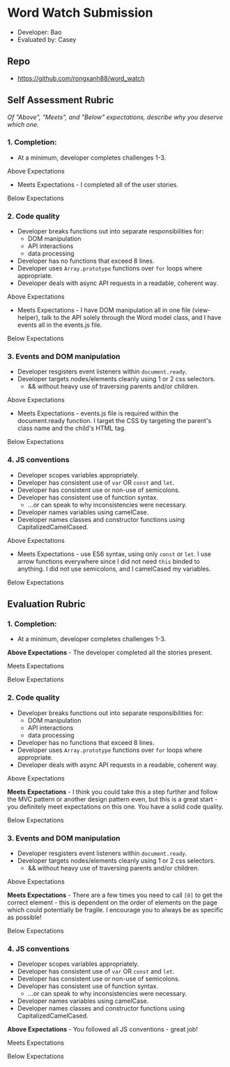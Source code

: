 # Word Watch Submission

* Developer: Bao
* Evaluated by: Casey

## Repo

* https://github.com/rongxanh88/word_watch

## Self Assessment Rubric

*Of "Above", "Meets", and "Below" expectations, describe why you deserve which one.*

### 1. Completion:
  * At a minimum, developer completes challenges 1-3.

Above Expectations

* Meets Expectations - I completed all of the user stories.

Below Expectations

### 2. Code quality
  * Developer breaks functions out into separate responsibilities for:
    * DOM manipulation
    * API interactions
    * data processing
  * Developer has no functions that exceed 8 lines.
  * Developer uses `Array.prototype` functions over `for` loops where appropriate.
  * Developer deals with async API requests in a readable, coherent way.

Above Expectations

* Meets Expectations - I have DOM manipulation all in one file (view-helper), talk to the API solely through the Word model class, and I have events all in the events.js file.

Below Expectations

### 3. Events and DOM manipulation
  * Developer resgisters event listeners within `document.ready`.
  * Developer targets nodes/elements cleanly using 1 or 2 css selectors.
    * && without heavy use of traversing parents and/or children.

Above Expectations

* Meets Expectations - events.js file is required within the document.ready function. I target the CSS by targeting the parent's class name and the child's HTML tag.

Below Expectations

### 4. JS conventions
  * Developer scopes variables appropriately.
  * Developer has consistent use of `var` OR `const` and `let`.
  * Developer has consistent use or non-use of semicolons.
  * Developer has consistent use of function syntax.
    * ...or can speak to why inconsistencies were necessary.
  * Developer names variables using camelCase.
  * Developer names classes and constructor functions using CapitalizedCamelCased.

Above Expectations

* Meets Expectations - use ES6 syntax, using only `const` or `let`. I use arrow functions everywhere since I did not need `this` binded to anything. I did not use semicolons, and I camelCased my variables.

Below Expectations

## Evaluation Rubric

### 1. Completion:
  * At a minimum, developer completes challenges 1-3.

**Above Expectations** - The developer completed all the stories present.

Meets Expectations

Below Expectations

### 2. Code quality
  * Developer breaks functions out into separate responsibilities for:
    * DOM manipulation
    * API interactions
    * data processing
  * Developer has no functions that exceed 8 lines.
  * Developer uses `Array.prototype` functions over `for` loops where appropriate.
  * Developer deals with async API requests in a readable, coherent way.

Above Expectations

**Meets Expectations** - I think you could take this a step further and follow the MVC pattern or another design pattern even, but this is a great start - you definitely meet expectations on this one. You have a solid code quality.

Below Expectations

### 3. Events and DOM manipulation
  * Developer resgisters event listeners within `document.ready`.
  * Developer targets nodes/elements cleanly using 1 or 2 css selectors.
    * && without heavy use of traversing parents and/or children.

Above Expectations

**Meets Expectations** - There are a few times you need to call `[0]` to get the correct element - this is dependent on the order of elements on the page which could potentially be fragile. I encourage you to always be as specific as possible!

Below Expectations

### 4. JS conventions
  * Developer scopes variables appropriately.
  * Developer has consistent use of `var` OR `const` and `let`.
  * Developer has consistent use or non-use of semicolons.
  * Developer has consistent use of function syntax.
    * ...or can speak to why inconsistencies were necessary.
  * Developer names variables using camelCase.
  * Developer names classes and constructor functions using CapitalizedCamelCased.

**Above Expectations** - You followed all JS conventions - great job!

Meets Expectations

Below Expectations
